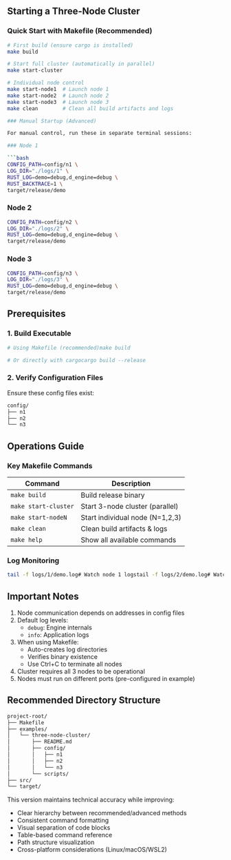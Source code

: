 ## Starting a Three-Node Cluster

### Quick Start with Makefile (Recommended)
```bash
# First build (ensure cargo is installed)
make build

# Start full cluster (automatically in parallel)
make start-cluster

# Individual node control
make start-node1  # Launch node 1
make start-node2  # Launch node 2
make start-node3  # Launch node 3
make clean        # Clean all build artifacts and logs

### Manual Startup (Advanced)

For manual control, run these in separate terminal sessions:

### Node 1

```bash
CONFIG_PATH=config/n1 \
LOG_DIR="./logs/1" \
RUST_LOG=demo=debug,d_engine=debug \
RUST_BACKTRACE=1 \
target/release/demo
```

### Node 2

```bash
CONFIG_PATH=config/n2 \
LOG_DIR="./logs/2" \
RUST_LOG=demo=debug,d_engine=debug \
target/release/demo
```

### Node 3

```bash
CONFIG_PATH=config/n3 \
LOG_DIR="./logs/3" \
RUST_LOG=demo=debug,d_engine=debug \
target/release/demo
```

## Prerequisites

### 1. Build Executable

```bash
# Using Makefile (recommended)make build

# Or directly with cargocargo build --release
```

### 2. Verify Configuration Files

Ensure these config files exist:

```bash
config/
├── n1
├── n2
└── n3
```

## Operations Guide

### Key Makefile Commands

| **Command** | **Description** |
| --- | --- |
| `make build` | Build release binary |
| `make start-cluster` | Start 3-node cluster (parallel) |
| `make start-nodeN` | Start individual node (N=1,2,3) |
| `make clean` | Clean build artifacts & logs |
| `make help` | Show all available commands |

### Log Monitoring

```bash
tail -f logs/1/demo.log# Watch node 1 logstail -f logs/2/demo.log# Watch node 2 logstail -f logs/3/demo.log# Watch node 3 logs
```

## Important Notes

1. Node communication depends on addresses in config files
2. Default log levels:
    - `debug`: Engine internals
    - `info`: Application logs
3. When using Makefile:
    - Auto-creates log directories
    - Verifies binary existence
    - Use Ctrl+C to terminate all nodes
4. Cluster requires all 3 nodes to be operational
5. Nodes must run on different ports (pre-configured in example)

## Recommended Directory Structure

```bash
project-root/
├── Makefile
├── examples/
│   └── three-node-cluster/
│       ├── README.md
│       ├── config/
│       │   ├── n1
│       │   ├── n2
│       │   └── n3
│       └── scripts/
├── src/
└── target/
```

This version maintains technical accuracy while improving:

- Clear hierarchy between recommended/advanced methods
- Consistent command formatting
- Visual separation of code blocks
- Table-based command reference
- Path structure visualization
- Cross-platform considerations (Linux/macOS/WSL2)